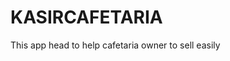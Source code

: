 <h1 sytle="text-align:center;">KASIRCAFETARIA</h1>



<p> This app head to help cafetaria owner to sell easily </p>



